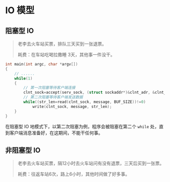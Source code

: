 # IO 模型

## 阻塞型 IO

> 老李去火车站买票，排队三天买到一张退票。
>
> 耗费：在车站吃喝拉撒睡 3天，其他事一件没干。

```c
int main(int argc, char *argv[])
{
    // ......
	while(1)
	{
        // 第一次阻塞等待客户端连接
		clnt_sock=accept(serv_sock, (struct sockaddr*)&clnt_adr, &clnt_adr_sz);
        // 第二次阻塞等待客户端发送数据
		while((str_len=read(clnt_sock, message, BUF_SIZE))!=0)
			write(clnt_sock, message, str_len);
	}
}
```

在阻塞型 IO 地模式下，以第二次阻塞为例，程序会被阻塞在第二个 `while` 处，直到客户端消息准备好，在这期间，不能干任何事。

## 非阻塞型 IO

> 老李去火车站买票，隔12小时去火车站问有没有退票，三天后买到一张票。
>
> 耗费：往返车站6次，路上6小时，其他时间做了好多事。



